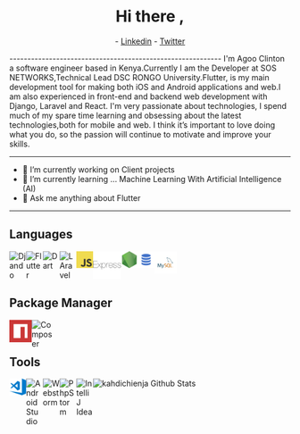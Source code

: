 <h1 align="center">  Hi there ,</h1>
<p align="center">
   -
  <a href="https://www.linkedin.com/in/agoo-clinton-21a1411a5/">Linkedin</a> - 
  <a href="https://twitter.com/KChienja">Twitter</a>
</p>
-----------------------------------------------------------
I'm Agoo Clinton a software engineer based in Kenya.Currently I am the Developer at SOS NETWORKS,Technical Lead DSC RONGO University.Flutter, is my main development tool for making both iOS and Android applications and web.I am also experienced in front-end and backend web development with Django, Laravel and React.
I'm very passionate about technologies, I spend much of my spare time learning and obsessing about the latest  technologies,both for mobile and web. 
I think it’s important to love doing what you do, so the passion will continue to motivate and improve your skills.


-------------------------------------------------------------
- 🔭 I’m currently working on Client projects
- 🌱 I’m currently learning ... Machine Learning With Artificial Intelligence (AI)
- 💬 Ask me anything about Flutter
-------------------------------------------------------------


## Languages
<a><img align="left" alt="Djando" width="30px" src="https://image.pngaaa.com/344/1947344-middle.png" /><a/>
<a><img align="left" alt="Flutter" width="30px" src="https://strattonapps.com/wp-content/uploads/2020/02/flutter-logo-5086DD11C5-seeklogo.com_.png" /><a/>
<a><img align="left" alt="Dart" width="30px" src="https://www.kindpng.com/picc/m/176-1766682_dart-programming-language-hd-png-download.png" /><a/>
<a><img align="left" alt="LAravel" width="30px" src="https://miro.medium.com/max/934/1*cPt2YI-5YxhfL3_Uhw0txA.png" /><a/>
<a><img align="left" alt="JavaScript" width="30px" src="https://raw.githubusercontent.com/github/explore/80688e429a7d4ef2fca1e82350fe8e3517d3494d/topics/javascript/javascript.png" /><a/>
 <a><img align="left" alt="Express" width="50px" src="https://raw.githubusercontent.com/github/explore/80688e429a7d4ef2fca1e82350fe8e3517d3494d/topics/express/express.png" /><a/>
<a><img align="left" alt="Node.js" width="30px" src="https://raw.githubusercontent.com/github/explore/80688e429a7d4ef2fca1e82350fe8e3517d3494d/topics/nodejs/nodejs.png" /><a/>
<a><img align="left" alt="SQL" width="30px" src="https://raw.githubusercontent.com/github/explore/80688e429a7d4ef2fca1e82350fe8e3517d3494d/topics/sql/sql.png" /><a/>
<a><img align="left" alt="MySQL" width="40px" src="https://raw.githubusercontent.com/github/explore/80688e429a7d4ef2fca1e82350fe8e3517d3494d/topics/mysql/mysql.png" /><a/>
<br />
<br />
<br/>
   
 ##   Package Manager
<a><img align="left" alt="Npm" width="40px" src="https://raw.githubusercontent.com/github/explore/78df643247d429f6cc873026c0622819ad797942/topics/npm/npm.png" /><a/>
  <a><img align="left" alt="Composer" width="40px" src="https://getcomposer.org/img/logo-composer-transparent4.png" /><a/>
    
<br />
<br />





## Tools
<a><img align="left" alt="Visual Studio Code" width="30px" src="https://raw.githubusercontent.com/github/explore/80688e429a7d4ef2fca1e82350fe8e3517d3494d/topics/visual-studio-code/visual-studio-code.png" /><a/>
<a><img align="left" alt="Android Studio" width="30px" src="https://2.bp.blogspot.com/-tzm1twY_ENM/XlCRuI0ZkRI/AAAAAAAAOso/BmNOUANXWxwc5vwslNw3WpjrDlgs9PuwQCLcBGAsYHQ/s1600/pasted%2Bimage%2B0.png" /><a/>
<a><img align="left" alt="Webstorm" width="30px" src="https://img.favpng.com/22/4/18/phpstorm-jetbrains-webstorm-png-favpng-Ge8jevTtECw21jD2xX3EUvBbi.jpg" /><a/>
<a><img align="left" alt="PhpStorm" width="30px" src="https://forum.tutorials7.com/images/phpstorm-logo.png" /><a/>
<a><img align="left" alt="IntelliJ Idea" width="30px" src="https://p1.hiclipart.com/preview/119/386/528/clay-os-6-a-macos-icon-intellij-idea-ij-logo-png-clipart.jpg" /><a/>




![kahdichienja Github Stats](https://github-readme-stats.vercel.app/api?username=kahdichienja&count_private=true&show_icons=true&theme=dracula)
